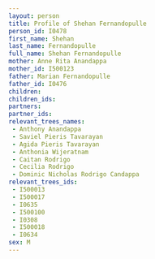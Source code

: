 ```yaml
---
layout: person
title: Profile of Shehan Fernandopulle
person_id: I0478
first_name: Shehan
last_name: Fernandopulle
full_name: Shehan Fernandopulle
mother: Anne Rita Anandappa
mother_id: I500123
father: Marian Fernandopulle
father_id: I0476
children:
children_ids:
partners:
partner_ids:
relevant_trees_names:
 - Anthony Anandappa
 - Saviel Pieris Tavarayan
 - Agida Pieris Tavarayan
 - Anthonia Wijeratnam
 - Caitan Rodrigo
 - Cecilia Rodrigo
 - Dominic Nicholas Rodrigo Candappa
relevant_trees_ids:
 - I500013
 - I500017
 - I0635
 - I500100
 - I0308
 - I500018
 - I0634
sex: M
---
```


